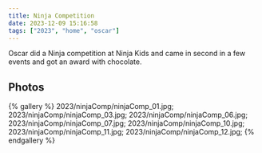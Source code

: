 ```yaml
---
title: Ninja Competition
date: 2023-12-09 15:16:58
tags: ["2023", "home", "oscar"]
---
```


Oscar did a Ninja competition at Ninja Kids and came in second in a few events and got an award with chocolate.

## Photos

{% gallery %}
2023/ninjaComp/ninjaComp_01.jpg;
2023/ninjaComp/ninjaComp_03.jpg;
2023/ninjaComp/ninjaComp_06.jpg;
2023/ninjaComp/ninjaComp_07.jpg;
2023/ninjaComp/ninjaComp_10.jpg;
2023/ninjaComp/ninjaComp_11.jpg;
2023/ninjaComp/ninjaComp_12.jpg;
{% endgallery %}

